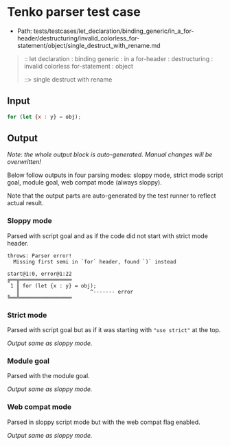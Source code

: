 # Tenko parser test case

- Path: tests/testcases/let_declaration/binding_generic/in_a_for-header/destructuring/invalid_colorless_for-statement/object/single_destruct_with_rename.md

> :: let declaration : binding generic : in a for-header : destructuring : invalid colorless for-statement : object
>
> ::> single destruct with rename

## Input

`````js
for (let {x : y} = obj);
`````

## Output

_Note: the whole output block is auto-generated. Manual changes will be overwritten!_

Below follow outputs in four parsing modes: sloppy mode, strict mode script goal, module goal, web compat mode (always sloppy).

Note that the output parts are auto-generated by the test runner to reflect actual result.

### Sloppy mode

Parsed with script goal and as if the code did not start with strict mode header.

`````
throws: Parser error!
  Missing first semi in `for` header, found `)` instead

start@1:0, error@1:22
╔══╦═════════════════
 1 ║ for (let {x : y} = obj);
   ║                       ^------- error
╚══╩═════════════════

`````

### Strict mode

Parsed with script goal but as if it was starting with `"use strict"` at the top.

_Output same as sloppy mode._

### Module goal

Parsed with the module goal.

_Output same as sloppy mode._

### Web compat mode

Parsed in sloppy script mode but with the web compat flag enabled.

_Output same as sloppy mode._
